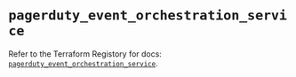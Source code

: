 # `pagerduty_event_orchestration_service`

Refer to the Terraform Registory for docs: [`pagerduty_event_orchestration_service`](https://registry.terraform.io/providers/pagerduty/pagerduty/2.14.3/docs/resources/event_orchestration_service).
